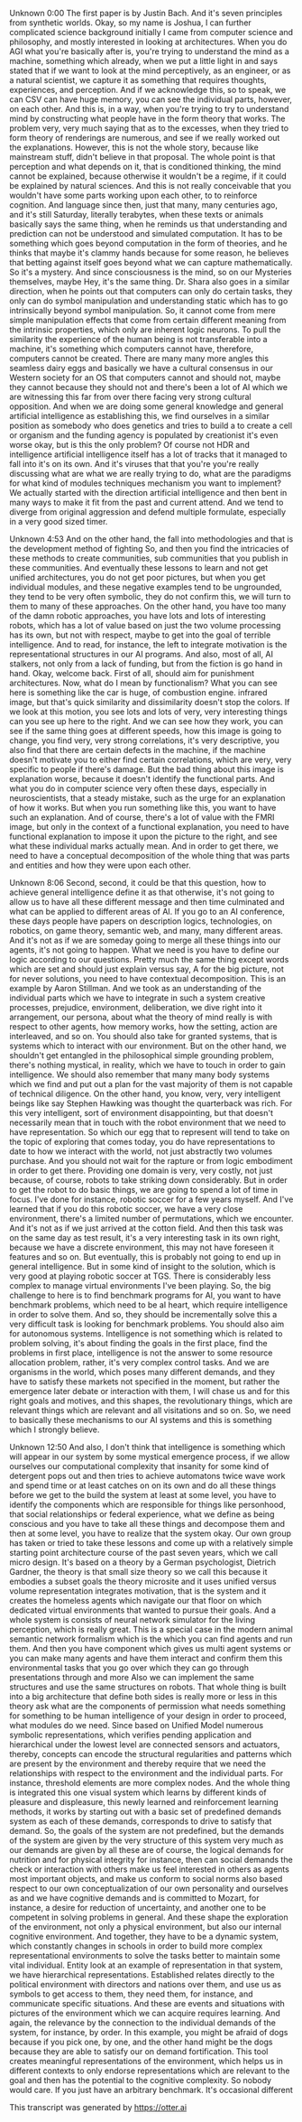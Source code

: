 Unknown 0:00
The first paper is by Justin Bach. And it's seven principles from synthetic worlds. Okay, so my name is Joshua, I can further complicated science background initially I came from computer science and philosophy, and mostly interested in looking at architectures. When you do AGI what you're basically after is, you're trying to understand the mind as a machine, something which already, when we put a little light in and says stated that if we want to look at the mind perceptively, as an engineer, or as a natural scientist, we capture it as something that requires thoughts, experiences, and perception. And if we acknowledge this, so to speak, we can CSV can have huge memory, you can see the individual parts, however, on each other. And this is, in a way, when you're trying to try to understand mind by constructing what people have in the form theory that works. The problem very, very much saying that as to the excesses, when they tried to form theory of renderings are numerous, and see if we really worked out the explanations. However, this is not the whole story, because like mainstream stuff, didn't believe in that proposal. The whole point is that perception and what depends on it, that is conditioned thinking, the mind cannot be explained, because otherwise it wouldn't be a regime, if it could be explained by natural sciences. And this is not really conceivable that you wouldn't have some parts working upon each other, to to reinforce cognition. And language since then, just that many, many centuries ago, and it's still Saturday, literally terabytes, when these texts or animals basically says the same thing, when he reminds us that understanding and prediction can not be understood and simulated computation. It has to be something which goes beyond computation in the form of theories, and he thinks that maybe it's clammy hands because for some reason, he believes that betting against itself goes beyond what we can capture mathematically. So it's a mystery. And since consciousness is the mind, so on our Mysteries themselves, maybe Hey, it's the same thing. Dr. Shara also goes in a similar direction, when he points out that computers can only do certain tasks, they only can do symbol manipulation and understanding static which has to go intrinsically beyond symbol manipulation. So, it cannot come from mere simple manipulation effects that come from certain different meaning from the intrinsic properties, which only are inherent logic neurons. To pull the similarity the experience of the human being is not transferable into a machine, it's something which computers cannot have, therefore, computers cannot be created. There are many many more angles this seamless dairy eggs and basically we have a cultural consensus in our Western society for an OS that computers cannot and should not, maybe they cannot because they should not and there's been a lot of AI which we are witnessing this far from over there facing very strong cultural opposition. And when we are doing some general knowledge and general artificial intelligence as establishing this, we find ourselves in a similar position as somebody who does genetics and tries to build a to create a cell or organism and the funding agency is populated by creationist it's even worse okay, but is this the only problem? Of course not HDR and intelligence artificial intelligence itself has a lot of tracks that it managed to fall into it's on its own. And it's viruses that that you're you're really discussing what are what we are really trying to do, what are the paradigms for what kind of modules techniques mechanism you want to implement? We actually started with the direction artificial intelligence and then bent in many ways to make it fit from the past and current attend. And we tend to diverge from original aggression and defend multiple formulate, especially in a very good sized timer.

Unknown 4:53
And on the other hand, the fall into methodologies and that is the development method of fighting So, and then you find the intricacies of these methods to create communities, sub communities that you publish in these communities. And eventually these lessons to learn and not get unified architectures, you do not get poor pictures, but when you get individual modules, and these negative examples tend to be ungrounded, they tend to be very often symbolic, they do not confirm this, we will turn to them to many of these approaches. On the other hand, you have too many of the damn robotic approaches, you have lots and lots of interesting robots, which has a lot of value based on just the two volume processing has its own, but not with respect, maybe to get into the goal of terrible intelligence. And to read, for instance, the left to integrate motivation is the representational structures in our AI programs. And also, most of all, AI stalkers, not only from a lack of funding, but from the fiction is go hand in hand. Okay, welcome back. First of all, should aim for punishment architectures. Now, what do I mean by functionalism? What you can see here is something like the car is huge, of combustion engine. infrared image, but that's quick similarity and dissimilarity doesn't stop the colors. If we look at this motion, you see lots and lots of very, very interesting things can you see up here to the right. And we can see how they work, you can see if the same thing goes at different speeds, how this image is going to change, you find very, very strong correlations, it's very descriptive, you also find that there are certain defects in the machine, if the machine doesn't motivate you to either find certain correlations, which are very, very specific to people if there's damage. But the bad thing about this image is explanation worse, because it doesn't identify the functional parts. And what you do in computer science very often these days, especially in neuroscientists, that a steady mistake, such as the urge for an explanation of how it works. But when you run something like this, you want to have such an explanation. And of course, there's a lot of value with the FMRI image, but only in the context of a functional explanation, you need to have functional explanation to impose it upon the picture to the right, and see what these individual marks actually mean. And in order to get there, we need to have a conceptual decomposition of the whole thing that was parts and entities and how they were upon each other.

Unknown 8:06
Second, second, it could be that this question, how to achieve general intelligence define it as that otherwise, it's not going to allow us to have all these different message and then time culminated and what can be applied to different areas of AI. If you go to an AI conference, these days people have papers on description logics, technologies, on robotics, on game theory, semantic web, and many, many different areas. And it's not as if we are someday going to merge all these things into our agents, it's not going to happen. What we need is you have to define our logic according to our questions. Pretty much the same thing except words which are set and should just explain versus say, A for the big picture, not for never solutions, you need to have contextual decomposition. This is an example by Aaron Stillman. And we took as an understanding of the individual parts which we have to integrate in such a system creative processes, prejudice, environment, deliberation, we dive right into it arrangement, our persona, about what the theory of mind really is with respect to other agents, how memory works, how the setting, action are interleaved, and so on. You should also take for granted systems, that is systems which to interact with our environment. But on the other hand, we shouldn't get entangled in the philosophical simple grounding problem, there's nothing mystical, in reality, which we have to touch in order to gain intelligence. We should also remember that many many body systems which we find and put out a plan for the vast majority of them is not capable of technical diligence. On the other hand, you know, very, very intelligent beings like say Stephen Hawking was thought the quarterback was rich. For this very intelligent, sort of environment disappointing, but that doesn't necessarily mean that in touch with the robot environment that we need to have representation. So which our egg that to represent will tend to take on the topic of exploring that comes today, you do have representations to date to how we interact with the world, not just abstractly two volumes purchase. And you should not wait for the rapture or from logic embodiment in order to get there. Providing one domain is very, very costly, not just because, of course, robots to take striking down considerably. But in order to get the robot to do basic things, we are going to spend a lot of time in focus. I've done for instance, robotic soccer for a few years myself. And I've learned that if you do this robotic soccer, we have a very close environment, there's a limited number of permutations, which we encounter. And it's not as if we just arrived at the cotton field. And then this task was on the same day as test result, it's a very interesting task in its own right, because we have a discrete environment, this may not have foreseen it features and so on. But eventually, this is probably not going to end up in general intelligence. But in some kind of insight to the solution, which is very good at playing robotic soccer at TGS. There is considerably less complex to manage virtual environments I've been playing. So, the big challenge to here is to find benchmark programs for AI, you want to have benchmark problems, which need to be aI heart, which require intelligence in order to solve them. And so, they should be incrementally solve this a very difficult task is looking for benchmark problems. You should also aim for autonomous systems. Intelligence is not something which is related to problem solving, it's about finding the goals in the first place, find the problems in first place, intelligence is not the answer to some resource allocation problem, rather, it's very complex control tasks. And we are organisms in the world, which poses many different demands, and they have to satisfy these markets not specified in the moment, but rather the emergence later debate or interaction with them, I will chase us and for this right goals and motives, and this shapes, the revolutionary things, which are relevant things which are relevant and all visitations and so on. So, we need to basically these mechanisms to our AI systems and this is something which I strongly believe.

Unknown 12:50
And also, I don't think that intelligence is something which will appear in our system by some mystical emergence process, if we allow ourselves our computational complexity that insanity for some kind of detergent pops out and then tries to achieve automatons twice wave work and spend time or at least catches on on its own and do all these things before we get to the build the system at least at some level, you have to identify the components which are responsible for things like personhood, that social relationships or federal experience, what we define as being conscious and you have to take all these things and decompose them and then at some level, you have to realize that the system okay. Our own group has taken or tried to take these lessons and come up with a relatively simple starting point architecture course of the past seven years, which we call micro design. It's based on a theory by a German psychologist, Dietrich Gardner, the theory is that small size theory so we call this because it embodies a subset goals the theory microsite and it uses unified versus volume representation integrates motivation, that is the system and it creates the homeless agents which navigate our that floor on which dedicated virtual environments that wanted to pursue their goals. And a whole system is consists of neural network simulator for the living perception, which is really great. This is a special case in the modern animal semantic network formalism which is the which you can find agents and run them. And then you have component which gives us multi agent systems or you can make many agents and have them interact and confirm them this environmental tasks that you go over which they can go through presentations through and more Also we can implement the same structures and use the same structures on robots. That whole thing is built into a big architecture that define both sides is really more or less in this theory ask what are the components of permission what needs something for something to be human intelligence of your design in order to proceed, what modules do we need. Since based on Unified Model numerous symbolic representations, which verifies pending application and hierarchical under the lowest level are connected sensors and actuators, thereby, concepts can encode the structural regularities and patterns which are present by the environment and thereby require that we need the relationships with respect to the environment and the individual parts. For instance, threshold elements are more complex nodes. And the whole thing is integrated this one visual system which learns by different kinds of pleasure and displeasure, this newly learned and reinforcement learning methods, it works by starting out with a basic set of predefined demands system as each of these demands, corresponds to drive to satisfy that demand. So, the goals of the system are not predefined, but the demands of the system are given by the very structure of this system very much as our demands are given by all these are of course, the logical demands for nutrition and for physical integrity for instance, then can social demands the check or interaction with others make us feel interested in others as agents most important objects, and make us conform to social norms also based respect to our own conceptualization of our own personality and ourselves as and we have cognitive demands and is committed to Mozart, for instance, a desire for reduction of uncertainty, and another one to be competent in solving problems in general. And these shape the exploration of the environment, not only a physical environment, but also our internal cognitive environment. And together, they have to be a dynamic system, which constantly changes in schools in order to build more complex representational environments to solve the tasks better to maintain some vital individual. Entity look at an example of representation in that system, we have hierarchical representations. Established relates directly to the political environment with directors and nations over them, and use us as symbols to get access to them, they need them, for instance, and communicate specific situations. And these are events and situations with pictures of the environment which we can acquire requires learning. And again, the relevance by the connection to the individual demands of the system, for instance, by order. In this example, you might be afraid of dogs because if you pick one, by one, and the other hand might be the dogs because they are able to satisfy our on demand fortification. This tool creates meaningful representations of the environment, which helps us in different contexts to only endorse representations which are relevant to the goal and then has the potential to the cognitive complexity. So nobody would care. If you just have an arbitrary benchmark. It's occasional different

This transcript was generated by https://otter.ai